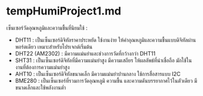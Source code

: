 # tempHumiProject1.md

เซ็นเซอร์วัดอุณหภูมิและความชื้นที่นิยมใช้ :

- DHT11 : เป็นเซ็นเซอร์ดิจิทัลราคาประหยัด ใช้งานง่าย ให้ค่าอุณหภูมิและความชื้นแบบดิจิทัลผ่านพอร์ตเดียว เหมาะสำหรับโปรเจกต์เริ่มต้น
- DHT22 (AM2302) : มีความแม่นยำและช่วงการวัดที่กว้างกว่า DHT11
- SHT31 : เป็นเซ็นเซอร์ดิจิทัลที่มีความแม่นยำสูง มีความเสถียร ให้ผลลัพธ์ที่น่าเชื่อถือ มักใช้ในงานที่ต้องการความแม่นยำสูง
- AHT10 : เป็นเซ็นเซอร์ดิจิทัลขนาดเล็ก มีความแม่นยำปานกลาง ใช้การสื่อสารแบบ I2C
- BME280 : เป็นเซ็นเซอร์ที่รวมการวัดอุณหภูมิ ความชื้น และความดันบรรยากาศไว้ในตัวเดียว มีขนาดเล็กและใช้พลังงานต่ำ